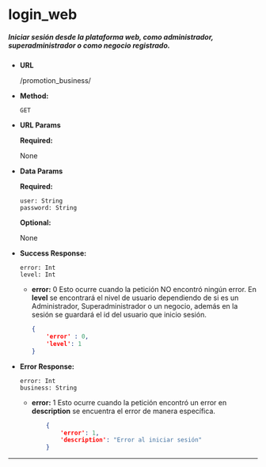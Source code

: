 # **login_web**

##### Iniciar sesión desde la plataforma web, como administrador, superadministrador o como negocio registrado.

* **URL**

  /promotion_business/

* **Method:**

  `GET`
  
*  **URL Params**

   **Required:**

    None
 
* **Data Params**
    
    **Required:**

    `user: String`  
    `password: String`  

    **Optional:**
    
    None
        
* **Success Response:**

    `error: Int`  
    `level: Int`  
    
    * **error:** 0
    Esto ocurre cuando la petición NO encontró ningún error. En **level** se encontrará el nivel de usuario dependiendo de si es un Administrador, Superadministrador o un negocio, además en la sesión se guardará el id del usuario que inicio sesión.
    
        ```json
        {
            'error' : 0,
            'level': 1
      }
        
* **Error Response:** 
    
    `error: Int`  
    `business: String`

  * **error:** 1
    Esto ocurre cuando la petición encontró un error en  **description** se encuentra el error de manera específica.

    ```json
        {
            'error': 1,
            'description': "Error al iniciar sesión"
        }
      ```

***